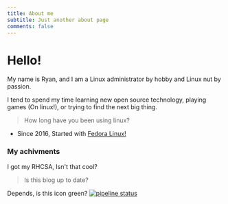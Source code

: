 ```yaml
---
title: About me
subtitle: Just another about page
comments: false
---
```



# Hello!

My name is Ryan, and I am a Linux administrator by hobby and Linux nut by passion. 

I tend to spend my time learning new open source technology, playing games (On linux!), or trying to find the next big thing. 

> How long have you been using linux?

- Since 2016, Started with [Fedora Linux!](https://getfedora.org/)

### My achivments 

I got my RHCSA, Isn't that cool?

> Is this blog up to date?

Depends, is this icon green? [![pipeline status](https://gitlab.com/Blackphidora/plandingpage/badges/master/pipeline.svg)](https://gitlab.com/Blackphidora/plandingpage/commits/master)